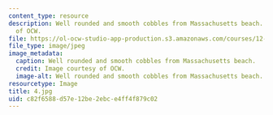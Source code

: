 ```yaml
---
content_type: resource
description: Well rounded and smooth cobbles from Massachusetts beach. Image courtesy
  of OCW.
file: https://ol-ocw-studio-app-production.s3.amazonaws.com/courses/12-110-sedimentary-geology-fall-2004/c82f6588d57e12be2ebce4ff4f879c02_4.jpg
file_type: image/jpeg
image_metadata:
  caption: Well rounded and smooth cobbles from Massachusetts beach.
  credit: Image courtesy of OCW.
  image-alt: Well rounded and smooth cobbles from Massachusetts beach.
resourcetype: Image
title: 4.jpg
uid: c82f6588-d57e-12be-2ebc-e4ff4f879c02
---
```

